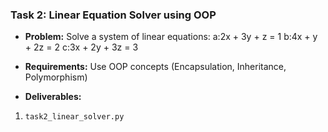 ### **Task 2: Linear Equation Solver using OOP**
- **Problem:** Solve a system of linear equations:
a:2x + 3y + z = 1
b:4x + y + 2z = 2
c:3x + 2y + 3z = 3

- **Requirements:** Use OOP concepts (Encapsulation, Inheritance, Polymorphism)
- **Deliverables:**
1. `task2_linear_solver.py`
